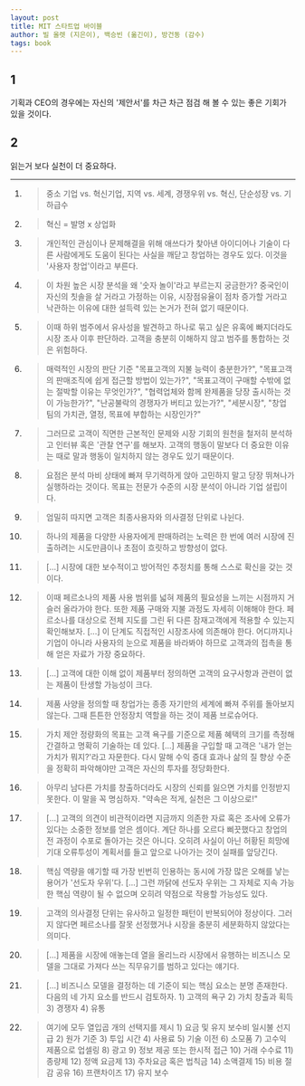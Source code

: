 ```yaml
---
layout: post
title: MIT 스타트업 바이블
author: 빌 올렛 (지은이), 백승빈 (옮긴이), 방건동 (감수)
tags: book
---
```



## 1
기획과 CEO의 경우에는 자신의 '제안서'를 차근 차근 점검 해 볼 수 있는 좋은 기회가 있을 것이다.

## 2
읽는거 보다 실천이 더 중요하다.

----

1. > 중소 기업 vs. 혁신기업, 지역 vs. 세계, 경쟁우위 vs. 혁신, 단순성장 vs. 기하급수

2. > 혁신 = 발명 x 상업화

3. > 개인적인 관심이나 문제해결을 위해 애쓰다가 찾아낸 아이디어나 기술이 다른 사람에게도 도움이 된다는 사실을 깨닫고 창업하는 경우도 있다. 이것을 '사용자 창업'이라고 부른다.

4. > 이 차원 높은 시장 분석을 왜 '숫자 놀이'라고 부르는지 궁금한가? 중국인이 자신의 칫솔을 살 거라고 가정하는 이유, 시장점유율이 점차 증가할 거라고 낙관하는 이유에 대한 설득력 있는 논거가 전혀 없기 때문이다.

5. >  이때 하위 범주에서 유사성을 발견하고 하나로 묶고 싶은 유혹에 빠지더라도 시장 조사 이후 판단하라. 고객을 충분히 이해하지 않고 범주를 통합하는 것은 위험하다.

6. > 매력적인 시장의 판단 기준 "목표고객의 지불 능력이 충분한가?", "목표고객의 판매조직에 쉽게 접근할 방법이 있는가?", "목표고객이 구매할 수밖에 없는 절박할 이유는 무엇인가?", "협력업체와 함께 완제품을 당장 출시하는 것이 가능한가?", "난공불락의 경쟁자가 버티고 있는가?", "세분시장", "창업 팀의 가치관, 열정, 목표에 부합하는 시장인가?"

7. > 그러므로 고객이 직면한 근본적인 문제와 시장 기회의 원천을 철저히 분석하고 인터뷰 혹은 '관찰 연구'를 해보자. 고객의 행동이 말보다 더 중요한 이유는 때로 말과 행동이 일치하지 않는 경우도 있기 때문이다.

8. > 요점은 분석 마비 상태에 빠져 무기력하게 앉아 고민하지 말고 당장 뛰쳐나가 실행하라는 것이다. 목표는 전문가 수준의 시장 분석이 아니라 기업 설립이다.

9. > 엄밀히 따지면 고객은 최종사용자와 의사결정 단위로 나뉜다.

10. > 하나의 제품을 다양한 사용자에게 판매하려는 노력은 한 번에 여러 시장에 진출하려는 시도만큼이나 초점이 흐릿하고 방향성이 없다.

11. > [...] 시장에 대한 보수적이고 방어적인 추정치를 통해 스스로 확신을 갖는 것이다.

12. > 이때 페르소나의 제품 사용 범위를 넓혀 제품의 필요성을 느끼는 시점까지 거슬러 올라가야 한다. 또한 제품 구매와 지불 과정도 자세히 이해해야 한다. 페르소나를 대상으로 전체 지도를 그린 뒤 다른 잠재고객에게 적용할 수 있는지 확인해보자. [...] 이 단계도 직접적인 시장조사에 의존해야 한다. 어디까지나 기업이 아니라 사용자의 눈으로 제품을 바라봐야 하므로 고객과의 접촉을 통해 얻은 자료가 가장 중요하다.

13. > [...] 고객에 대한 이해 없이 제품부터 정의하면 고객의 요구사항과 관련이 없는 제품이 탄생할 가능성이 크다.

14. > 제품 사양을 정의할 때 창업가는 종종 자기만의 세계에 빠져 주위를 돌아보지 않는다. 그때 튼튼한 안정장치 역할을 하는 것이 제품 브로슈어다.

15. > 가치 제안 정량화의 목표는 고객 욕구를 기준으로 제품 혜택의 크기를 측정해 간결하고 명확히 기술하는 데 있다. [...] 제품을 구입할 때 고객은 '내가 얻는 가치가 뭐지?'라고 자문한다. 다시 말해 수익 증대 효과나 삶의 질 향상 수준을 정확히 파악해야만 고객은 자신의 투자를 정당화한다.

16. > 아무리 남다른 가치를 창출하더라도 시장의 신뢰를 잃으면 가치를 인정받지 못한다. 이 말을 꼭 명심하자. "약속은 적게, 실천은 그 이상으로!"

17. > [...] 고객의 의견이 비관적이라면 지금까지 의존한 자료 혹은 조사에 오류가 있다는 소중한 정보를 얻은 셈이다. 계단 하나를 오르다 삐끗했다고 창업의 전 과정이 수포로 돌아가는 것은 아니다. 오히려 사실이 아닌 허황된 희망에 기대 오류투성이 계획서를 들고 앞으로 나아가는 것이 실패를 앞당긴다.

18. > 핵심 역량을 얘기할 때 가장 빈번히 인용하는 동시에 가장 많은 오해를 낳는 용어가 '선도자 우위'다. [...] 그런 까닭에 선도자 우위는 그 자체로 지속 가능한 핵심 역량이 될 수 없으며 오히려 약점으로 작용할 가능성도 있다.

19. > 고객의 의사결정 단위는 유사하고 일정한 패턴이 반복되어야 정상이다. 그러지 않다면 페르소나를 잘못 선정했거나 시장을 충분히 세분화하지 않았다는 의미다.

20. > [...] 제품을 시장에 애놓는데 열을 올리느라 시장에서 유행하는 비즈니스 모델을 그대로 가져다 쓰는 직무유기를 범하고 있다는 얘기다.

21. > [...] 비즈니스 모델을 결정하는 데 기준이 되는 핵심 요소는 분명 존재한다. 다음의 네 가지 요소를 반드시 검토하자. 1) 고객의 욕구 2) 가치 창출과 획득 3) 경쟁자 4) 유통

22. > 여기에 모두 열입곱 개의 선택지를 제시 1) 요금 및 유지 보수비 일시불 선지급 2) 원가 기준 3) 투입 시간 4) 사용료 5) 기술 이전 6) 소모품 7) 고수익 제품으로 업셀링 8) 광고 9) 정보 제공 또는 한시적 접근 10) 거래 수수료 11) 종량제 12) 정액 요금제 13) 주차요금 혹은 법칙금 14) 소액결제 15) 비용 절감 공유 16) 프랜차이즈 17) 유지 보수
